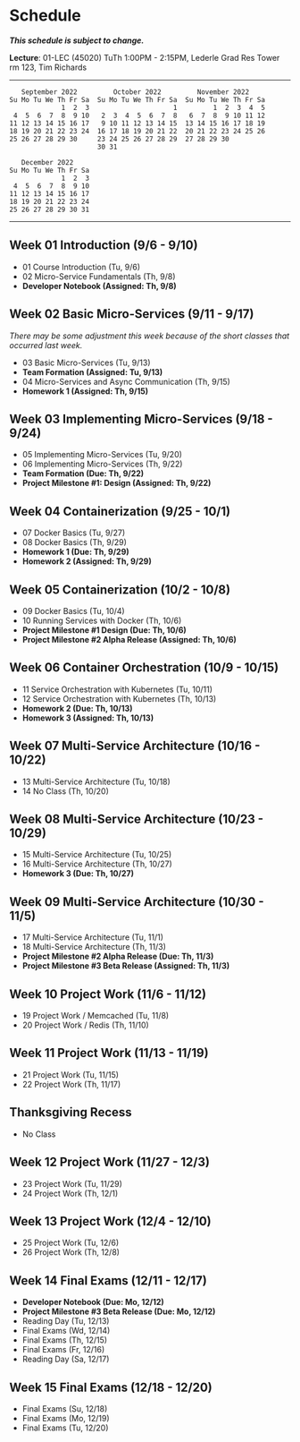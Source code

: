# Schedule

***This schedule is subject to change.***

**Lecture**: 01-LEC (45020) TuTh 1:00PM - 2:15PM, Lederle Grad Res Tower rm 123, Tim Richards

---

```
   September 2022         October 2022         November 2022      
Su Mo Tu We Th Fr Sa  Su Mo Tu We Th Fr Sa  Su Mo Tu We Th Fr Sa  
             1  2  3                     1         1  2  3  4  5  
 4  5  6  7  8  9 10   2  3  4  5  6  7  8   6  7  8  9 10 11 12  
11 12 13 14 15 16 17   9 10 11 12 13 14 15  13 14 15 16 17 18 19  
18 19 20 21 22 23 24  16 17 18 19 20 21 22  20 21 22 23 24 25 26  
25 26 27 28 29 30     23 24 25 26 27 28 29  27 28 29 30           
                      30 31                                       

   December 2022      
Su Mo Tu We Th Fr Sa  
             1  2  3  
 4  5  6  7  8  9 10  
11 12 13 14 15 16 17  
18 19 20 21 22 23 24  
25 26 27 28 29 30 31 
```

---

## Week 01 Introduction (9/6 - 9/10)

- 01 Course Introduction (Tu, 9/6)
- 02 Micro-Service Fundamentals (Th, 9/8)
- **Developer Notebook (Assigned: Th, 9/8)**

## Week 02 Basic Micro-Services (9/11 - 9/17)

*There may be some adjustment this week because of the short classes that occurred last week.*

- 03 Basic Micro-Services (Tu, 9/13)
- **Team Formation (Assigned: Tu, 9/13)**
- 04 Micro-Services and Async Communication (Th, 9/15)
- **Homework 1 (Assigned: Th, 9/15)**

## Week 03 Implementing Micro-Services (9/18 - 9/24)

- 05 Implementing Micro-Services (Tu, 9/20)
- 06 Implementing Micro-Services (Th, 9/22)
- **Team Formation (Due: Th, 9/22)**
- **Project Milestone #1: Design (Assigned: Th, 9/22)**
  
## Week 04 Containerization (9/25 - 10/1)

- 07 Docker Basics (Tu, 9/27)
- 08 Docker Basics (Th, 9/29)
- **Homework 1 (Due: Th, 9/29)**
- **Homework 2 (Assigned: Th, 9/29)**
  
## Week 05 Containerization (10/2 - 10/8)

- 09 Docker Basics (Tu, 10/4)
- 10 Running Services with Docker (Th, 10/6)
- **Project Milestone #1 Design (Due: Th, 10/6)**
- **Project Milestone #2 Alpha Release (Assigned: Th, 10/6)**
  
## Week 06 Container Orchestration (10/9 - 10/15)

- 11 Service Orchestration with Kubernetes  (Tu, 10/11)
- 12 Service Orchestration with Kubernetes (Th, 10/13)
- **Homework 2 (Due: Th, 10/13)**
- **Homework 3 (Assigned: Th, 10/13)**

## Week 07 Multi-Service Architecture (10/16 - 10/22)

- 13 Multi-Service Architecture (Tu, 10/18)
- 14 No Class (Th, 10/20)
  
## Week 08 Multi-Service Architecture (10/23 - 10/29)

- 15 Multi-Service Architecture (Tu, 10/25)
- 16 Multi-Service Architecture (Th, 10/27)
- **Homework 3 (Due: Th, 10/27)**
  
## Week 09 Multi-Service Architecture (10/30 - 11/5)

- 17 Multi-Service Architecture (Tu, 11/1)
- 18 Multi-Service Architecture (Th, 11/3)
- **Project Milestone #2 Alpha Release (Due: Th, 11/3)**
- **Project Milestone #3 Beta Release (Assigned: Th, 11/3)**
  
## Week 10 Project Work (11/6 - 11/12)

- 19 Project Work / Memcached (Tu, 11/8)
- 20 Project Work / Redis (Th, 11/10)
  
## Week 11 Project Work (11/13 - 11/19)

- 21 Project Work (Tu, 11/15)
- 22 Project Work (Th, 11/17)
  
## Thanksgiving Recess

- No Class

## Week 12 Project Work (11/27 - 12/3)

- 23 Project Work (Tu, 11/29)
- 24 Project Work (Th, 12/1)
  
## Week 13 Project Work (12/4 - 12/10)

- 25 Project Work (Tu, 12/6)
- 26 Project Work (Th, 12/8)

## Week 14 Final Exams (12/11 - 12/17)

- **Developer Notebook (Due: Mo, 12/12)**
- **Project Milestone #3 Beta Release (Due: Mo, 12/12)**
- Reading Day (Tu, 12/13)
- Final Exams (Wd, 12/14)
- Final Exams (Th, 12/15)
- Final Exams (Fr, 12/16)
- Reading Day (Sa, 12/17)

## Week 15 Final Exams (12/18 - 12/20)

- Final Exams (Su, 12/18)
- Final Exams (Mo, 12/19)
- Final Exams (Tu, 12/20)
